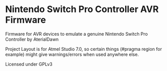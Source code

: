 # Nintendo Switch Pro Controller AVR Firmware
Firmware for AVR devices to emulate a genuine Nintendo Switch Pro Controller by AterialDawn

Project Layout is for Atmel Studio 7.0, so certain things (#pragma region for example) might give warnings/errors when used anywhere else.

Licensed under GPLv3
